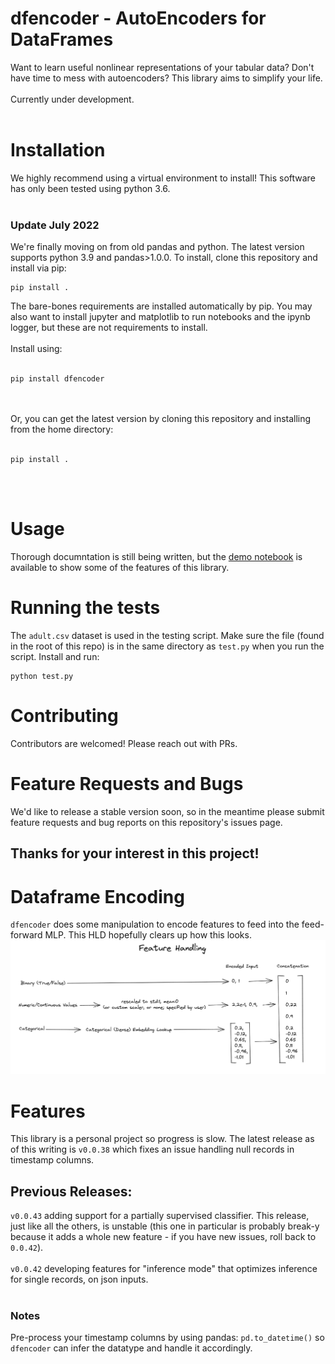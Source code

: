 # dfencoder - AutoEncoders for DataFrames

Want to learn useful nonlinear representations of your tabular data? Don't have time to mess with autoencoders? This library aims to simplify your life.<br><br>
Currently under development.<br><br>
# Installation
We highly recommend using a virtual environment to install! This software has only been tested using python 3.6.<br><br>
### Update July 2022
We're finally moving on from old pandas and python. The latest version supports python 3.9 and pandas>1.0.0. To install, clone this repository and install via pip:
```
pip install .
```


The bare-bones requirements are installed automatically by pip. You may also want to install jupyter and matplotlib to run notebooks and the ipynb logger, but these are not requirements to install.<br><br>
Install using:<br><br>
```
pip install dfencoder
```
<br><br>
Or, you can get the latest version by cloning this repository and installing from the home directory:
<br><br>
```
pip install .
```
<br><br>

# Usage
Thorough documntation is still being written, but the [demo notebook](demo_data/demo.ipynb) is available to show some of the features of this library.
# Running the tests
The `adult.csv` dataset is used in the testing script. Make sure the file (found in the root of this repo) is in the same directory as `test.py` when you run the script. Install and run:
```
python test.py
```

# Contributing
Contributors are welcomed! Please reach out with PRs.
# Feature Requests and Bugs
We'd like to release a stable version soon, so in the meantime please submit feature requests and bug reports on this repository's issues page.
## Thanks for your interest in this project!

# Dataframe Encoding
`dfencoder` does some manipulation to encode features to feed into the
feed-forward MLP. This HLD hopefully clears up how this looks.
![HLD for how inputs are encoded by dfencoder](demo_data/input_handling_hld.png)

# Features
This library is a personal project so progress is slow. The latest release as of this writing is `v0.0.38` which fixes an issue handling null records in timestamp columns.

## Previous Releases:
`v0.0.43` adding support for a partially supervised classifier. This release, just like all the others, is unstable (this one in particular is probably break-y because it adds a whole new feature - if you have new issues, roll back to `0.0.42`). <br><br>
`v0.0.42` developing features for "inference mode"
that optimizes inference for single records, on json inputs. <br><br>

### Notes
Pre-process your timestamp columns by using pandas: `pd.to_datetime()` so `dfencoder` can infer the datatype and handle it accordingly. 
